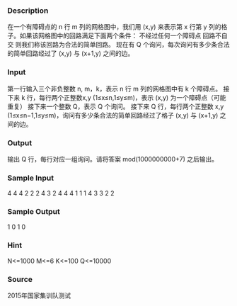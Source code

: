 
### Description
在一个有障碍点的 n 行 m 列的网格图中，我们用 (x,y) 来表示第 x 行第 y 列的格子。如果该网格图中的回路满足下面两个条件：
不经过任何一个障碍点
回路不自交
则我们称该回路为合法的简单回路。
现在有 Q 个询问，每次询问有多少条合法的简单回路经过了 (x,y) 与 (x+1,y) 之间的边。


### Input
第一行输入三个非负整数 n, m，k，表示 n 行 m 列的网格图中有 k 个障碍点。
接下来 k 行，每行两个正整数x,y (1≤x≤n,1≤y≤m)，表示 (x,y) 为一个障碍点（可能重复）
接下来一个整数 Q，表示 Q 个询问。
接下来 Q 行，每行两个正整数 x,y (1≤x≤n−1,1≤y≤m)，询问有多少条合法的简单回路经过了格子 (x,y) 与 (x+1,y) 之间的边。


### Output
输出 Q 行，每行对应一组询问。请将答案 mod(1000000000+7) 之后输出。


### Sample Input
4 4 4
2 2
2 4
3 2
4 4
4
1 1
1 4
3 3
2 2
### Sample Output
1
0
1
0
### Hint
N<=1000
M<=6
K<=100
Q<=10000

### Source
2015年国家集训队测试